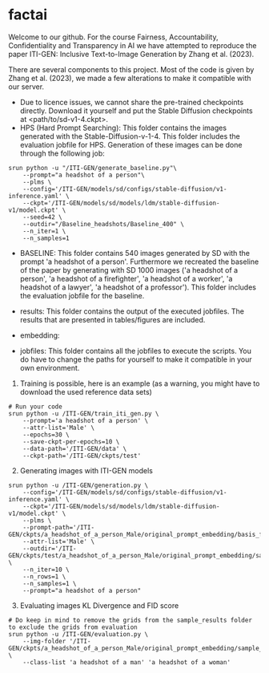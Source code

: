# factai

Welcome to our github. For the course Fairness, Accountability, Confidentiality and Transparency in AI we have attempted to reproduce the paper ITI-GEN: Inclusive Text-to-Image Generation  by Zhang et al. (2023). 

There are several components to this project. Most of the code is given by Zhang et al. (2023), we made a few alterations to make it compatible with our server. 

- Due to licence issues, we cannot share the pre-trained checkpoints directly. Download it yourself and put the Stable Diffusion checkpoints at <path/to/sd-v1-4.ckpt>.
- HPS (Hard Prompt Searching): This folder contains the images generated with the Stable-Diffusion-v-1-4. This folder includes the evaluation jobfile for HPS. Generation of these images can be done through the following job:

```
srun python -u "/ITI-GEN/generate_baseline.py"\
    --prompt="a headshot of a person"\
    --plms \
    --config='/ITI-GEN/models/sd/configs/stable-diffusion/v1-inference.yaml' \
    --ckpt='/ITI-GEN/models/sd/models/ldm/stable-diffusion-v1/model.ckpt' \
    --seed=42 \
    --outdir="/Baseline_headshots/Baseline_400" \
    --n_iter=1 \
    --n_samples=1
```

- BASELINE: This folder contains 540 images generated by SD with the prompt 'a headshot of a person'. Furthermore we recreated the baseline of the paper by generating with SD 1000 images ('a headshot of a person', 'a headshot of a firefighter', 'a headshot of a worker', 'a headshot of a lawyer', 'a headshot of a professor'). This folder includes the evaluation jobfile for the baseline.

- results: This folder contains the output of the executed jobfiles. The results that are presented in tables/figures are included.

- embedding: 

- jobfiles: This folder contains all the jobfiles to execute the scripts. You do have to change the paths for yourself to make it compatible in your own environment.

1. Training is possible, here is an example (as a warning, you might have to download the used reference data sets)
```
# Run your code
srun python -u /ITI-GEN/train_iti_gen.py \
    --prompt='a headshot of a person' \
    --attr-list='Male' \
    --epochs=30 \
    --save-ckpt-per-epochs=10 \
    --data-path='/ITI-GEN/data' \
    --ckpt-path='/ITI-GEN/ckpts/test'
```


2. Generating images with ITI-GEN models
```
srun python -u /ITI-GEN/generation.py \
    --config='/ITI-GEN/models/sd/configs/stable-diffusion/v1-inference.yaml' \
    --ckpt='/ITI-GEN/models/sd/models/ldm/stable-diffusion-v1/model.ckpt' \
    --plms \
    --prompt-path='/ITI-GEN/ckpts/a_headshot_of_a_person_Male/original_prompt_embedding/basis_final_embed_29.pt'\
    --attr-list='Male' \
    --outdir='/ITI-GEN/ckpts/test/a_headshot_of_a_person_Male/original_prompt_embedding/sample_results' \
    --n_iter=10 \
    --n_rows=1 \
    --n_samples=1 \
    --prompt="a headshot of a person"
```

3. Evaluating images KL Divergence and FID score
```
# Do keep in mind to remove the grids from the sample_results folder to exclude the grids from evaluation
srun python -u /ITI-GEN/evaluation.py \
    --img-folder '/ITI-GEN/ckpts/a_headshot_of_a_person_Male/original_prompt_embedding/sample_results' \
    --class-list 'a headshot of a man' 'a headshot of a woman'
```

